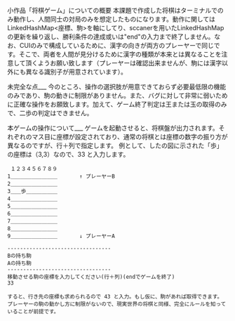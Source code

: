 小作品「将棋ゲーム」についての概要
    本課題で作成した将棋はターミナルでのみ動作し、人間同士の対局のみを想定したものになります。動作に関してはLinkedHashMap<座標、駒>を軸にしてり、sccanerを用いたLinkedHashMapの更新を繰り返し、勝利条件の達成或いは"end"の入力まで終了しません。なお、CUIのみで構成しているために、漢字の向きが両方のプレーヤーで同じです。そこで、両者を人間が見分けるために漢字の種類が本来とは異なることを注意して頂くようお願い致します（プレーヤーは確認出来ませんが、駒には漢字以外にも異なる識別子が用意されています）。

未完全な点___
    今のところ、操作の選択肢が用意できておらず必要最低限の機能のみであり、駒の動きに制限がありません。また、バグに対して非常に弱いために正確な操作をお願致します。加えて、ゲーム終了判定は王または玉の取得のみで、二歩の判定はできません。

本ゲームの操作について___
    ゲームを起動させると、将棋盤が出力されます。それぞれのマス目に座標が設定されており、通常の将棋とは座標の数字の振り方が異なるのですが、行＋列で指定します。
    例として、したの図に示された「歩」の座標は（3,3）なので、33 と入力します。

     １２３４５６７８９
    1＿＿＿＿＿＿＿＿＿       ↑ プレーヤーB
    2＿＿＿＿＿＿＿＿＿
    3＿＿歩＿＿＿＿＿＿
    4＿＿＿＿＿＿＿＿＿
    5＿＿＿＿＿＿＿＿＿
    6＿＿＿＿＿＿＿＿＿
    7＿＿＿＿＿＿＿＿＿
    8＿＿＿＿＿＿＿＿＿
    9＿＿＿＿＿＿＿＿＿       ↓ プレーヤーA

    ---------------------------------
    Bの持ち駒 
    Aの持ち駒 
    ---------------------------------
    移動させる駒の座標を入力してください(行＋列)(endでゲームを終了)
    33

    すると、行き先の座標も求められるので 43 と入力。もし仮に、駒があれば取得できます。
    プレーヤーの駒の動かし方に制限がないので、現実世界の将棋と同様、完全にルールを知っていることが前提です。
